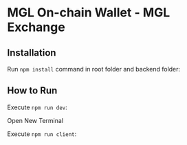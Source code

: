 # MGL On-chain Wallet - MGL Exchange

## Installation
Run `npm install` command in root folder and backend folder:


## How to Run
Execute `npm run dev`:

Open New Terminal 

Execute `npm run client`:

